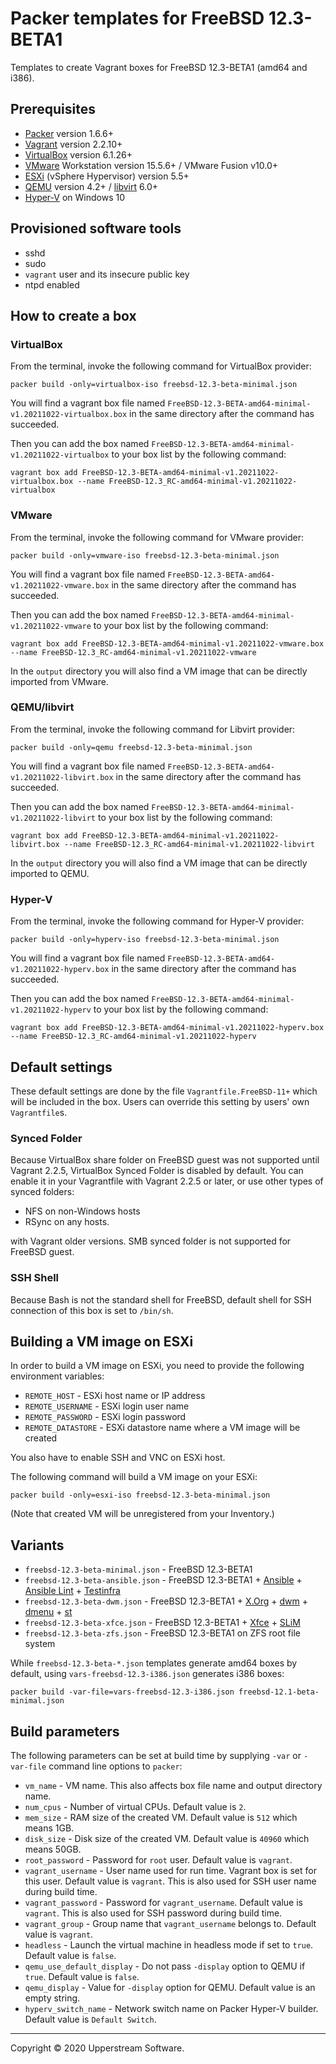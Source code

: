 # Packer templates for FreeBSD 12.3-BETA1

Templates to create Vagrant boxes for FreeBSD 12.3-BETA1 (amd64 and
i386).

## Prerequisites

* [Packer][] version 1.6.6+
* [Vagrant][] version 2.2.10+
* [VirtualBox][] version 6.1.26+
* [VMware][] Workstation version 15.5.6+ / VMware Fusion v10.0+
* [ESXi][] (vSphere Hypervisor) version 5.5+
* [QEMU][] version 4.2+ / [libvirt][] 6.0+
* [Hyper-V][] on Windows 10

[ESXi]: http://www.vmware.com/products/vsphere-hypervisor
    "Free VMware vSphere Hypervisor, Free Virtualization (ESXi)"
[Hyper-V]: https://docs.microsoft.com/en-us/virtualization/hyper-v-on-windows/about/
    "Introduction to Hyper-V on Windows 10 | Microsoft Docs"
[libvirt]: https://libvirt.org/ "libvirt: The virtualization API"
[Packer]: https://www.packer.io/ "Packer by HashiCorp"
[QEMU]: https://www.qemu.org/ "QEMU"
[Vagrant]: https://www.vagrantup.com/ "Vagrant"
[VirtualBox]: https://www.virtualbox.org/ "Oracle VM VirtualBox"
[VMware]: http://www.vmware.com/
    "VMware Virtualization for Desktop &amp; Server, Application,
    Public &amp; Hybrid Clouds"

## Provisioned software tools

* sshd
* sudo
* `vagrant` user and its insecure public key
* ntpd enabled

## How to create a box

### VirtualBox

From the terminal, invoke the following command for VirtualBox provider:

    packer build -only=virtualbox-iso freebsd-12.3-beta-minimal.json

You will find a vagrant box file named `FreeBSD-12.3-BETA-amd64-minimal-v1.20211022-virtualbox.box`
in the same directory after the command has succeeded.

Then you can add the box named `FreeBSD-12.3-BETA-amd64-minimal-v1.20211022-virtualbox`
to your box list by the following command:

    vagrant box add FreeBSD-12.3-BETA-amd64-minimal-v1.20211022-virtualbox.box --name FreeBSD-12.3_RC-amd64-minimal-v1.20211022-virtualbox

### VMware

From the terminal, invoke the following command for VMware provider:

    packer build -only=vmware-iso freebsd-12.3-beta-minimal.json

You will find a vagrant box file named `FreeBSD-12.3-BETA-amd64-v1.20211022-vmware.box`
in the same directory after the command has succeeded.

Then you can add the box named `FreeBSD-12.3-BETA-amd64-minimal-v1.20211022-vmware`
to your box list by the following command:

    vagrant box add FreeBSD-12.3-BETA-amd64-minimal-v1.20211022-vmware.box --name FreeBSD-12.3_RC-amd64-minimal-v1.20211022-vmware

In the `output` directory you will also find a VM image that can be
directly imported from VMware.

### QEMU/libvirt

From the terminal, invoke the following command for Libvirt provider:

    packer build -only=qemu freebsd-12.3-beta-minimal.json

You will find a vagrant box file named `FreeBSD-12.3-BETA-amd64-v1.20211022-libvirt.box`
in the same directory after the command has succeeded.

Then you can add the box named `FreeBSD-12.3-BETA-amd64-minimal-v1.20211022-libvirt`
to your box list by the following command:

    vagrant box add FreeBSD-12.3-BETA-amd64-minimal-v1.20211022-libvirt.box --name FreeBSD-12.3_RC-amd64-minimal-v1.20211022-libvirt

In the `output` directory you will also find a VM image that can be
directly imported to QEMU.

### Hyper-V

From the terminal, invoke the following command for Hyper-V provider:

    packer build -only=hyperv-iso freebsd-12.3-beta-minimal.json

You will find a vagrant box file named `FreeBSD-12.3-BETA-amd64-v1.20211022-hyperv.box`
in the same directory after the command has succeeded.

Then you can add the box named `FreeBSD-12.3-BETA-amd64-minimal-v1.20211022-hyperv`
to your box list by the following command:

    vagrant box add FreeBSD-12.3-BETA-amd64-minimal-v1.20211022-hyperv.box --name FreeBSD-12.3_RC-amd64-minimal-v1.20211022-hyperv

## Default settings

These default settings are done by the file `Vagrantfile.FreeBSD-11+`
which will be included in the box.  Users can override this setting by
users' own `Vagrantfile`s.

### Synced Folder

Because VirtualBox share folder on FreeBSD guest was not supported
until Vagrant 2.2.5, VirtualBox Synced Folder is disabled by default.
You can enable it in your Vagrantfile with Vagrant 2.2.5 or later, or
use other types of synced folders:

* NFS on non-Windows hosts
* RSync on any hosts.

with Vagrant older versions.  SMB synced folder is not supported for
FreeBSD guest.

### SSH Shell

Because Bash is not the standard shell for FreeBSD, default shell for
SSH connection of this box is set to `/bin/sh`.

## Building a VM image on ESXi

In order to build a VM image on ESXi, you need to provide the following
environment variables:

* `REMOTE_HOST` - ESXi host name or IP address
* `REMOTE_USERNAME` - ESXi login user name
* `REMOTE_PASSWORD` - ESXi login password
* `REMOTE_DATASTORE` - ESXi datastore name where a VM image will be
   created

You also have to enable SSH and VNC on ESXi host.

The following command will build a VM image on your ESXi:

    packer build -only=esxi-iso freebsd-12.3-beta-minimal.json

(Note that created VM will be unregistered from your Inventory.)

## Variants

* `freebsd-12.3-beta-minimal.json` - FreeBSD 12.3-BETA1
* `freebsd-12.3-beta-ansible.json` - FreeBSD 12.3-BETA1 +
  [Ansible][] + [Ansible Lint] + [Testinfra][]
* `freebsd-12.3-beta-dwm.json` - FreeBSD 12.3-BETA1 + [X.Org][] +
  [dwm][] + [dmenu][] + [st][]
* `freebsd-12.3-beta-xfce.json` - FreeBSD 12.3-BETA1 + [Xfce][] +
  [SLiM][]
* `freebsd-12.3-beta-zfs.json` - FreeBSD 12.3-BETA1 on ZFS root
  file system

While `freebsd-12.3-beta-*.json` templates generate amd64 boxes by
default, using `vars-freebsd-12.3-i386.json` generates i386 boxes:

    packer build -var-file=vars-freebsd-12.3-i386.json freebsd-12.1-beta-minimal.json

[Ansible]: https://www.ansible.com/ "Ansible is Simple IT Automation"
[Ansible Lint]: https://docs.ansible.com/ansible-lint/
  "Ansible Lint Documentation &mdash; Ansible Documentation"
[dmenu]: http://tools.suckless.org/dmenu/ "dmenu | suckless.org tools"
[dwm]: http://dwm.suckless.org/
  "suckless.org dwm - dynamic window manager"
[SLiM]: https://sourceforge.net/projects/slim.berlios/
  "SLiM download | SourceForge.net"
[st]: http://st.suckless.org/ "suckless.org st - simple terminal"
[Testinfra]: https://testinfra.readthedocs.io/en/latest/
  "Testinfra test your infrastructure &#8212; testinfra 3.2.1.dev2+g672a064.d20191006 documentation"
[X.Org]: https://www.x.org/wiki/ "X.Org"
[Xfce]: http://www.xfce.org/ "Xfce Desktop Environment"

## Build parameters

The following parameters can be set at build time by supplying `-var`
or `-var-file` command line options to `packer`:

* `vm_name` - VM name.  This also affects box file name and output
  directory name.
* `num_cpus` - Number of virtual CPUs.  Default value is `2`.
* `mem_size` - RAM size of the created VM.  Default value is `512`
  which means 1GB.
* `disk_size` - Disk size of the created VM.  Default value is `40960`
  which means 50GB.
* `root_password` - Password for `root` user.  Default value is
  `vagrant`.
* `vagrant_username` - User name used for run time.  Vagrant box is set
  for this user.  Default value is `vagrant`.
  This is also used for SSH user name during build time.
* `vagrant_password` - Password for `vagrant_username`.  Default value
  is `vagrant`.  This is also used for SSH password during build time.
* `vagrant_group` - Group name that `vagrant_username` belongs to.
  Default value is `vagrant`.
* `headless` - Launch the virtual machine in headless mode if set to
  `true`.  Default value is `false`.
* `qemu_use_default_display` - Do not pass `-display` option to QEMU if
  `true`.  Default value is `false`.
* `qemu_display` - Value for `-display` option for QEMU.  Default value
  is an empty string.
* `hyperv_switch_name` - Network switch name on Packer Hyper-V builder.
  Default value is `Default Switch`.

- - -

Copyright &copy; 2020 Upperstream Software.

